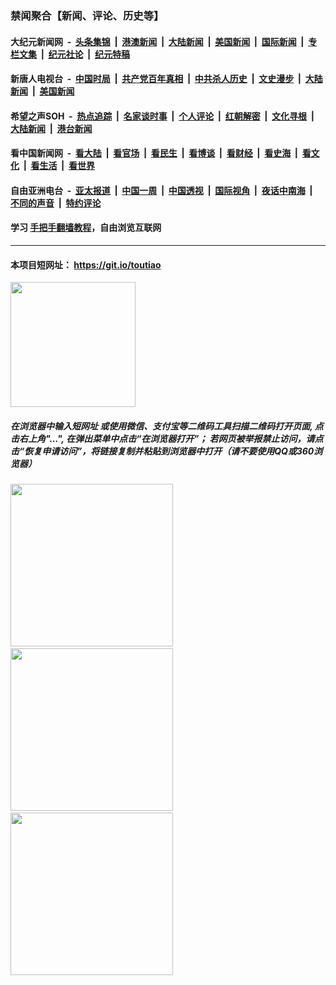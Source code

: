 ### 禁闻聚合【新闻、评论、历史等】

#### 大纪元新闻网 &nbsp;-&nbsp; [头条集锦](indexes/E头条集锦.md?t=03132331) &nbsp;|&nbsp; [港澳新闻](indexes/E港澳新闻.md?t=03132331)  &nbsp;|&nbsp; [大陆新闻](indexes/E大陆新闻.md?t=03132331) &nbsp;|&nbsp; [美国新闻](indexes/E美国新闻.md?t=03132331) &nbsp;|&nbsp; [国际新闻](indexes/E国际新闻.md?t=03132331) &nbsp;|&nbsp; [专栏文集](indexes/E专栏文集.md?t=03132331) &nbsp;|&nbsp; [纪元社论](indexes/E纪元社论.md?t=03132331) &nbsp;|&nbsp; [纪元特稿](indexes/E纪元特稿.md?t=03132331) 

#### 新唐人电视台 &nbsp;-&nbsp; [中国时局](indexes/N中国时局.md?t=03132331) &nbsp;|&nbsp; [共产党百年真相](indexes/N共产党百年真相.md?t=03132331) &nbsp;|&nbsp; [中共杀人历史](indexes/N中共杀人历史.md?t=03132331) &nbsp;|&nbsp; [文史漫步](indexes/N文史漫步.md?t=03132331) &nbsp;|&nbsp; [大陆新闻](indexes/N大陆新闻.md?t=03132331) &nbsp;|&nbsp; [美国新闻](indexes/N美国新闻.md?t=03132331)

#### 希望之声SOH &nbsp;-&nbsp; [热点追踪](indexes/H热点追踪.md?t=03132331) &nbsp;|&nbsp; [名家谈时事](indexes/H名家谈时事.md?t=03132331) &nbsp;|&nbsp; [个人评论](indexes/H个人评论.md?t=03132331)  &nbsp;|&nbsp; [红朝解密](indexes/H红朝解密.md?t=03132331) &nbsp;|&nbsp; [文化寻根](indexes/H文化寻根.md?t=03132331) &nbsp;|&nbsp; [大陆新闻](indexes/H大陆新闻.md?t=03132331) &nbsp;|&nbsp; [港台新闻](indexes/H港台新闻.md?t=03132331)

#### 看中国新闻网 &nbsp;-&nbsp; [看大陆](indexes/S看大陆.md?t=03132331) &nbsp;|&nbsp; [看官场](indexes/S看官场.md?t=03132331) &nbsp;|&nbsp; [看民生](indexes/S看民生.md?t=03132331)  &nbsp;|&nbsp; [看博谈](indexes/S看博谈.md?t=03132331) &nbsp;|&nbsp; [看财经](indexes/S看财经.md?t=03132331) &nbsp;|&nbsp; [看史海](indexes/S看史海.md?t=03132331) &nbsp;|&nbsp; [看文化](indexes/S看文化.md?t=03132331) &nbsp;|&nbsp; [看生活](indexes/S看生活.md?t=03132331) &nbsp;|&nbsp; [看世界](indexes/S看世界.md?t=03132331)

#### 自由亚洲电台 &nbsp;-&nbsp; [亚太报道](indexes/R亚太报道.md?t=03132331) &nbsp;|&nbsp; [中国一周](indexes/R中国一周.md?t=03132331) &nbsp;|&nbsp; [中国透视](indexes/R中国透视.md?t=03132331)  &nbsp;|&nbsp; [国际视角](indexes/R国际视角.md?t=03132331) &nbsp;|&nbsp; [夜话中南海](indexes/R夜话中南海.md?t=03132331) &nbsp;|&nbsp; [不同的声音](indexes/R不同的声音.md?t=03132331) &nbsp;|&nbsp; [特约评论](indexes/R特约评论.md?t=03132331)

#### 学习 [手把手翻墙教程](https://github.com/gfw-breaker/guides/wiki)，自由浏览互联网

----

#### 本项目短网址： https://git.io/toutiao
<img src="https://raw.githubusercontent.com/gfw-breaker/banned-news/master/scripts/img/qr.png" width="200px"/>  

##### 在浏览器中输入短网址 或使用微信、支付宝等二维码工具扫描二维码打开页面, 点击右上角"...", 在弹出菜单中点击“在浏览器打开”； 若网页被举报禁止访问，请点击“恢复申请访问”，将链接复制并粘贴到浏览器中打开（请不要使用QQ或360浏览器）

<img src="https://raw.githubusercontent.com/gfw-breaker/banned-news/master/scripts/img/1.png" width="260px"/> &nbsp; <img src="https://raw.githubusercontent.com/gfw-breaker/banned-news/master/scripts/img/2.png" width="260px"/> &nbsp; <img src="https://raw.githubusercontent.com/gfw-breaker/banned-news/master/scripts/img/3.png" width="260px"/>
